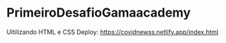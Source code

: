 # PrimeiroDesafioGamaacademy
Ultilizando HTML e CSS
Deploy: https://covidnewss.netlify.app/index.html
